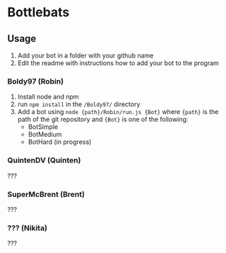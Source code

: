 # Bottlebats

## Usage

1. Add your bot in a folder with your github name
2. Edit the readme with instructions how to add your bot to the program

### Boldy97 (Robin)

1. Install node and npm
2. run `npm install` in the `/Boldy97/` directory
3. Add a bot using `node {path}/Robin/run.js {Bot}` where `{path}` is the path of the git repository and `{Bot}` is one of the following:
   * BotSimple
   * BotMedium
   * BotHard (in progress)

### QuintenDV (Quinten)

???

### SuperMcBrent (Brent)

???

### ??? (Nikita)

???